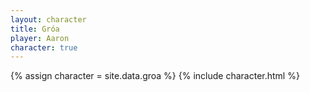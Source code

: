 ```yaml
---
layout: character
title: Gróa
player: Aaron
character: true
---
```


{% assign character = site.data.groa %}
{% include character.html %}